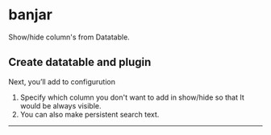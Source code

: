 # banjar
Show/hide column's from Datatable.

## Create datatable and plugin 

Next, you’ll add to configurution

1. Specify which column you don't want to add in show/hide so that It would be always visible.
2. You can also make persistent search text.

---
